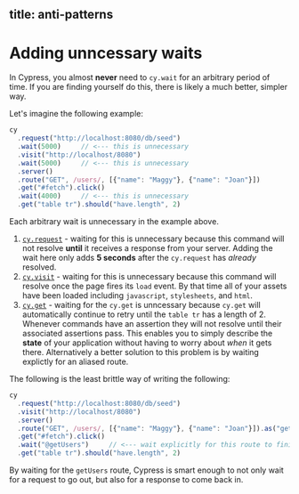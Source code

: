 title: anti-patterns
---

# Adding unncessary waits

In Cypress, you almost **never** need to `cy.wait` for an arbitrary period of time. If you are finding yourself do this, there is likely a much better, simpler way.

Let's imagine the following example:

```javascript
cy
  .request("http://localhost:8080/db/seed")
  .wait(5000)     // <--- this is unnecessary
  .visit("http://localhost/8080")
  .wait(5000)     // <--- this is unnecessary
  .server()
  .route("GET", /users/, [{"name": "Maggy"}, {"name": "Joan"}])
  .get("#fetch").click()
  .wait(4000)     // <--- this is unnecessary
  .get("table tr").should("have.length", 2)
```

Each arbitrary wait is unnecessary in the example above.

1. [`cy.request`](https://on.cypress.io/api/request) - waiting for this is unnecessary because this command will not resolve **until** it receives a response from your server. Adding the wait here only adds **5 seconds** after the `cy.request` has *already* resolved.
2. [`cy.visit`](https://on.cypress.io/api/visit) - waiting for this is unnecessary because this command will resolve once the page fires its `load` event. By that time all of your assets have been loaded including `javascript`, `stylesheets`, and `html`.
3. [`cy.get`](https://on.cypress.io/api/route) - waiting for the `cy.get` is unncessary because `cy.get` will automatically continue to retry until the `table tr` has a length of 2. Whenever commands have an assertion they will not resolve until their associated assertions pass. This enables you to simply describe the **state** of your application without having to worry about *when* it gets there. Alternatively a better solution to this problem is by waiting explictly for an aliased route.

The following is the least brittle way of writing the following:

```javascript
cy
  .request("http://localhost:8080/db/seed")
  .visit("http://localhost/8080")
  .server()
  .route("GET", /users/, [{"name": "Maggy"}, {"name": "Joan"}]).as("getUsers")
  .get("#fetch").click()
  .wait("@getUsers")     // <--- wait explicitly for this route to finish
  .get("table tr").should("have.length", 2)
```

By waiting for the `getUsers` route, Cypress is smart enough to not only wait for a request to go out, but also for a response to come back in.